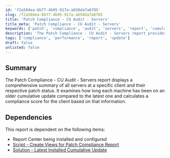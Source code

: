```yaml
---
id: 'f2a584ea-6b77-4b95-917a-a658da7a6785'
slug: /f2a584ea-6b77-4b95-917a-a658da7a6785
title: 'Patch Compliance - CU Audit - Servers'
title_meta: 'Patch Compliance - CU Audit - Servers'
keywords: ['patch', 'compliance', 'audit', 'servers', 'report', 'cumulative', 'update']
description: 'The Patch Compliance - CU Audit - Servers report provides a detailed overview of the patch status of servers at a specific client, highlighting the duration each machine has been on an outdated cumulative update and calculating a compliance score for the client based on this data.'
tags: ['compliance', 'performance', 'report', 'update']
draft: false
unlisted: false
---
```


## Summary

The Patch Compliance - CU Audit - Servers report displays a comprehensive summary of all servers at a specific client and their respective patch status. It examines how long each machine has been on an older cumulative update compared to the latest one and calculates a compliance score for the client based on that information.

## Dependencies

This report is dependent on the following items:

- Report Center being installed and configured
- [Script - Create Views for Patch Compliance Report](/docs/7174f88a-38fc-4e5a-83cc-1f48a6c29526)
- [Solution - Latest Installed Cumulative Update](/docs/991e926f-dcd2-4be3-9f3a-ea7ee9842da2)